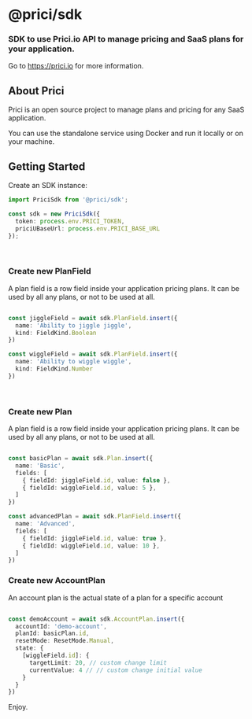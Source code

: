 # @prici/sdk

### SDK to use Prici.io API to manage pricing and SaaS plans for your application.

Go to https://prici.io for more information.

## About Prici
Prici is an open source project to manage plans and pricing for any SaaS application.

You can use the standalone service using Docker and run it locally or on your machine.

## Getting Started

Create an SDK instance:

```typescript
import PriciSdk from '@prici/sdk';

const sdk = new PriciSdk({
  token: process.env.PRICI_TOKEN,
  priciUBaseUrl: process.env.PRICI_BASE_URL
});
```
<br>

### Create new PlanField

A plan field is a row field inside your application pricing plans.
It can be used by all any plans, or not to be used at all.

```typescript

const jiggleField = await sdk.PlanField.insert({
  name: 'Ability to jiggle jiggle',
  kind: FieldKind.Boolean
})

const wiggleField = await sdk.PlanField.insert({
  name: 'Ability to wiggle wiggle',
  kind: FieldKind.Number
})
```
<br>

### Create new Plan

A plan field is a row field inside your application pricing plans.
It can be used by all any plans, or not to be used at all.

```typescript

const basicPlan = await sdk.Plan.insert({
  name: 'Basic',
  fields: [
    { fieldId: jiggleField.id, value: false },
    { fieldId: wiggleField.id, value: 5 },
  ]
})

const advancedPlan = await sdk.PlanField.insert({
  name: 'Advanced',
  fields: [
    { fieldId: jiggleField.id, value: true },
    { fieldId: wiggleField.id, value: 10 },
  ]
})
```


### Create new AccountPlan

An account plan is the actual state of a plan for a specific account

```typescript

const demoAccount = await sdk.AccountPlan.insert({
  accountId: 'demo-account',
  planId: basicPlan.id,
  resetMode: ResetMode.Manual,
  state: {
    [wiggleField.id]: {
      targetLimit: 20, // custom change limit
      currentValue: 4 // // custom change initial value
    }
  }
})

```

Enjoy.
